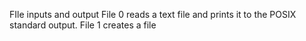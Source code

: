 FIle inputs and output
File 0 reads a text file and prints it to the POSIX standard output.
File 1 creates a file
